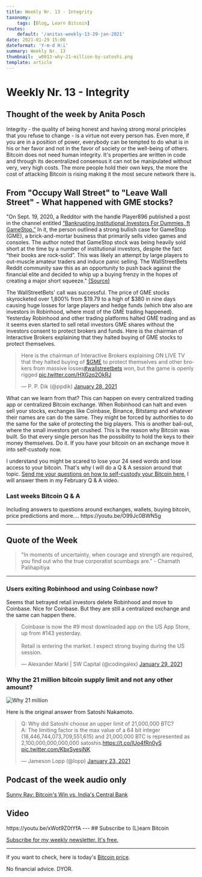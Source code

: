 ```yaml
---
title: Weekly Nr. 13 - Integrity
taxonomy:
    tags: [Blog, Learn Bitcoin]
routes:
    default: '/anitas-weekly-13-29-jan-2021'
date: 2021-01-29 15:00
dateformat: 'Y-m-d H:i'
summary: Weekly Nr. 13
thumbnail: _w0013-why-21-million-by-satoshi.png
template: article
---
```


# Weekly Nr. 13 - Integrity

<h2>Thought of the week by Anita Posch</h2>
<div class="white-box">Integrity - the quality of being honest and having strong moral principles that you refuse to change - is a virtue not every person has. Even more, if you are in a position of power, everybody can be tempted to do what is in his or her favor and not in the favor of society or the well-being of others. Bitcoin does not need human integrity. It's properties are written in code and through its decentralized consensus it can not be manipulated without very, very high costs. The more people hold their own keys, the more the cost of attacking Bitcoin is rising making it the most secure network there is.</div>

<h2>From "Occupy Wall Street" to "Leave Wall Street" - What happened with GME stocks?</h2>
"On Sept. 19, 2020,  a Redditor with the handle Player896 published a post in the channel entitled <a href="https://www.reddit.com/r/wallstreetbets/comments/ivs6dw/bankrupting_institutional_investors_for_dummies/" target="_blank" rel="noopener">“Bankrupting Institutional Investors For Dummies, ft GameStop.”</a> In it, the person outlined a strong bullish case for GameStop (GME), a brick-and-mortar business that primarily sells video games and consoles.
The author noted that GameStop stock was being heavily sold short at the time by a number of institutional investors, despite the fact “their books are rock-solid”.  This was likely an attempt by large players to out-muscle amateur traders and induce panic selling. The WallStreetBets Reddit community saw this as an opportunity to push back against the financial elite and decided to whip up a buying frenzy in the hopes of creating a major short squeeze." <a href="https://www.coindesk.com/wallstreetbets-reddit-group" target="_blank" rel="noopener">(Source)</a>

The WallStreetBets' call was successful. The price of GME stocks skyrocketed over 1,800% from $19.79 to a high of $380 in nine days causing huge losses for large players and hedge funds (which btw also are investors in Robinhood, where most of the GME trading happened). Yesterday Robinhood and other trading platforms halted GME trading and as it seems even started to sell retail investors GME shares without the investors consent to protect brokers and funds. Here is the chairman of Interactive Brokers explaining that they halted buying of GME stocks to protect themselves.

<div class="white-box"><blockquote class="twitter-tweet"><p lang="en" dir="ltr">Here is the chairman of Interactive Brokers explaining ON LIVE TV that they halted buying of <a href="https://twitter.com/search?q=%24GME&amp;src=ctag&amp;ref_src=twsrc%5Etfw">$GME</a> to protect themselves and other brokers from massive losses<a href="https://twitter.com/hashtag/wallstreetbets?src=hash&amp;ref_src=twsrc%5Etfw">#wallstreetbets</a> won, but the game is openly rigged <a href="https://t.co/HXGzq2OkRJ">pic.twitter.com/HXGzq2OkRJ</a></p>&mdash; P. P. Dik (@ppdik) <a href="https://twitter.com/ppdik/status/1354919313442914309?ref_src=twsrc%5Etfw">January 28, 2021</a></blockquote> <script async src="https://platform.twitter.com/widgets.js" charset="utf-8"></script></div>

What can we learn from that? This can happen on every centralized trading app or centralized Bitcoin exchange. When Robinhood can halt and even sell your stocks, exchanges like Coinbase, Binance, Bitstamp and whatever their names are can do the same. They might be forced by authorities to do the same for the sake of protecting the big players. This is another bail-out, where the small investors get crushed. This is the reason why Bitcoin was built. So that every single person has the possibility to hold the keys to their money themselves. Do it. If you have your bitcoin on an exchange move it into self-custody now. 

I understand you might be scared to lose your 24 seed words and lose access to your bitcoin. That's why I will do a Q & A session around that topic. <a href="https://app.sli.do/event/jxg5kpdo" target="_blank" rel="noopener">Send me your questions on how to self-custody your Bitcoin here</a>, I will answer them in my February Q & A video.

<h3>Last weeks Bitcoin Q & A</h3>
Including answers to questions around exchanges, wallets, buying bitcoin, price predictions and more....
https://youtu.be/O99Jc0BWN5g

<hr />
<h2>Quote of the Week</h2>
<blockquote>"In moments of uncertainty, when courage and strength are required, you find out who the true corporatist scumbags are." - Chamath Palihapitiya</blockquote>
<hr />

<h3>Users exiting Robinhood and using Coinbase now?</h3>
Seems that betrayed retail investors delete Robinhood and move to Coinbase. Nice for Coinbase. But they are still a centralized exchange and the same can happen there.
<div class="white-box"><blockquote class="twitter-tweet"><p lang="en" dir="ltr">Coinbase is now the #9 most downloaded app on the US App Store, up from #143 yesterday.<br><br>Retail is entering the market. I expect strong buying during the US session.</p>&mdash; Alexander Markl | SW Capital (@codingalex) <a href="https://twitter.com/codingalex/status/1355033029916450816?ref_src=twsrc%5Etfw">January 29, 2021</a></blockquote> <script async src="https://platform.twitter.com/widgets.js" charset="utf-8"></script></div>
<h3>Why the 21 million bitcoin supply limit and not any other amount?</h3>

![Why 21 million](_why-21-million-by-satoshi.png)

Here is the original answer from Satoshi Nakamoto.
<div class="white-box"><blockquote class="twitter-tweet"><p lang="en" dir="ltr">Q: Why did Satoshi choose an upper limit of 21,000,000 BTC?<br>A: The limiting factor is the max value of a 64 bit integer (18,446,744,073,709,551,615) and 21,000,000 BTC is represented as 2,100,000,000,000,000 satoshis.<a href="https://t.co/lUo4fRn0yS">https://t.co/lUo4fRn0yS</a> <a href="https://t.co/KbxSyesiNK">pic.twitter.com/KbxSyesiNK</a></p>&mdash; Jameson Lopp (@lopp) <a href="https://twitter.com/lopp/status/1352995787421216771?ref_src=twsrc%5Etfw">January 23, 2021</a></blockquote> <script async src="https://platform.twitter.com/widgets.js" charset="utf-8"></script></div>

<h2>Podcast of the week audio only</h2>
<a href="https://bitcoinundco.com/en/sunny-ray/" target="_blank" rel="noopener noreferrer">Sunny Ray: Bitcoin's Win vs. India's Central Bank</a>

<h2>Video</h2>
https://youtu.be/xWot9Z0tYfA
---
## Subscribe to (L)earn Bitcoin

[Subscribe for my weekly newsletter. It's free.](https://anita.link/weekly)

---

If you want to check, here is today's [Bitcoin price](https://www.coingecko.com/en/coins/bitcoin).

No financial advice. DYOR.